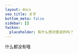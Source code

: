 ```yaml
---
layout: docs
seo_title: 关于
bottom_meta: false
sidebar: []
twikoo:
  placeholder: 有什么想对我说的吗？
---
```




什么都没有哦